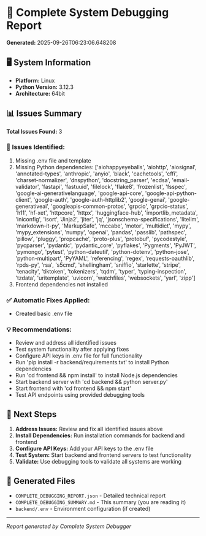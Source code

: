 # 🔧 Complete System Debugging Report

**Generated:** 2025-09-26T06:23:06.648208

## 🖥️ System Information
- **Platform:** Linux
- **Python Version:** 3.12.3
- **Architecture:** 64bit

## 📊 Issues Summary
**Total Issues Found:** 3

### 🚨 Issues Identified:
1. Missing .env file and template
2. Missing Python dependencies: ['aiohappyeyeballs', 'aiohttp', 'aiosignal', 'annotated-types', 'anthropic', 'anyio', 'black', 'cachetools', 'cffi', 'charset-normalizer', 'dnspython', 'docstring_parser', 'ecdsa', 'email-validator', 'fastapi', 'fastuuid', 'filelock', 'flake8', 'frozenlist', 'fsspec', 'google-ai-generativelanguage', 'google-api-core', 'google-api-python-client', 'google-auth', 'google-auth-httplib2', 'google-genai', 'google-generativeai', 'googleapis-common-protos', 'grpcio', 'grpcio-status', 'h11', 'hf-xet', 'httpcore', 'httpx', 'huggingface-hub', 'importlib_metadata', 'iniconfig', 'isort', 'Jinja2', 'jiter', 'jq', 'jsonschema-specifications', 'litellm', 'markdown-it-py', 'MarkupSafe', 'mccabe', 'motor', 'multidict', 'mypy', 'mypy_extensions', 'numpy', 'openai', 'pandas', 'passlib', 'pathspec', 'pillow', 'pluggy', 'propcache', 'proto-plus', 'protobuf', 'pycodestyle', 'pycparser', 'pydantic', 'pydantic_core', 'pyflakes', 'Pygments', 'PyJWT', 'pymongo', 'pytest', 'python-dateutil', 'python-dotenv', 'python-jose', 'python-multipart', 'PyYAML', 'referencing', 'regex', 'requests-oauthlib', 'rpds-py', 'rsa', 's5cmd', 'shellingham', 'sniffio', 'starlette', 'stripe', 'tenacity', 'tiktoken', 'tokenizers', 'tqdm', 'typer', 'typing-inspection', 'tzdata', 'uritemplate', 'uvicorn', 'watchfiles', 'websockets', 'yarl', 'zipp']
3. Frontend dependencies not installed

### ✅ Automatic Fixes Applied:
- Created basic .env file

### 💡 Recommendations:
- Review and address all identified issues
- Test system functionality after applying fixes
- Configure API keys in .env file for full functionality
- Run 'pip install -r backend/requirements.txt' to install Python dependencies
- Run 'cd frontend && npm install' to install Node.js dependencies
- Start backend server with 'cd backend && python server.py'
- Start frontend with 'cd frontend && npm start'
- Test API endpoints using provided debugging tools

## 🚀 Next Steps

1. **Address Issues:** Review and fix all identified issues above
2. **Install Dependencies:** Run installation commands for backend and frontend
3. **Configure API Keys:** Add your API keys to the .env file
4. **Test System:** Start backend and frontend servers to test functionality
5. **Validate:** Use debugging tools to validate all systems are working

## 📁 Generated Files

- `COMPLETE_DEBUGGING_REPORT.json` - Detailed technical report
- `COMPLETE_DEBUGGING_SUMMARY.md` - This summary (you are reading it)
- `backend/.env` - Environment configuration (if created)

---
*Report generated by Complete System Debugger*
